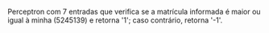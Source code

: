 Perceptron com 7 entradas que verifica se a matrícula informada é maior ou igual à minha (5245139) e retorna '1'; caso contrário, retorna '-1'.
